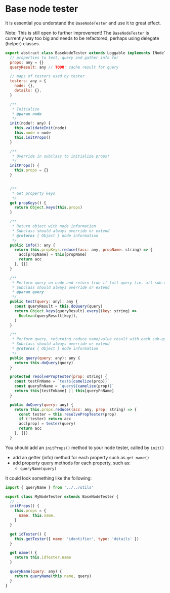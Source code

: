 # Base node tester

It is essential you understand the `BaseNodeTester` and use it to great effect.

Note: This is still open to further improvement! The `BaseNodeTester` is currently way too big and needs to be refactored, perhaps using delegate (helper) classes.

```js
export abstract class BaseNodeTester extends Loggable implements INodeTester {
  // properties to test, query and gather info for
  props: any = {}
  queryResult: any // TODO: cache result for query

  // maps of testers used by tester
  testers: any = {
    node: {},
    details: {},
  }

  /**
   * Initialize
   * @param node
   */
  init(node?: any) {
    this.validateInit(node)
    this.node = node
    this.initProps()
  }

  /**
   * Override in subclass to initialize props!
   */
  initProps() {
    this.props = {}
  }


  /**
   * Get property keys
   */
  get propKeys() {
    return Object.keys(this.props)
  }

  /**
   * Return object with node information
   * Subclass should always override or extend
   * @returns { Object } node information
   */
  public info(): any {
    return this.propKeys.reduce((acc: any, propName: string) => {
      acc[propName] = this[propName]
      return acc
    }, {})
  }

  /**
   * Perform query on node and return true if full query (ie. all sub-queries pass) or false otherwise
   * Subclass should always override or extend
   * @param query
   */
  public test(query: any): any {
    const queryResult = this.doQuery(query)
    return Object.keys(queryResult).every((key: string) =>
      Boolean(queryResult[key]),
    )
  }

  /**
   * Perform query, returning reduce name/value result with each sub-query result
   * Subclass should always override or extend
   * @returns { Object } node information
   */
  public query(query: any): any {
    return this.doQuery(query)
  }

  protected resolvePropTester(prop: string) {
    const testFnName = `test${camelize(prop)}`
    const queryFnName = `query${camelize(prop)}`
    return this[testFnName] || this[queryFnName]
  }

  public doQuery(query: any) {
    return this.props.reduce((acc: any, prop: string) => {
      const tester = this.resolvePropTester(prop)
      if (!tester) return acc
      acc[prop] = tester(query)
      return acc
    }, {})
  }
```

You should add an `initProps()` method to your node tester, called by `init()`

* add an getter (info) method for each property such as `get name()`
* add property query methods for each property, such as:
  * `queryName(query)`

It could look something like the following:

```js
import { queryName } from '../../utils'

export class MyNodeTester extends BaseNodeTester {
  // ...
  initProps() {
    this.props = {
      name: this.name,
    }
  }

  get idTester() {
    this.getTester({ name: 'identifier', type: 'details' })
  }

  get name() {
    return this.idTester.name
  }

  queryName(query: any) {
    return queryName(this.name, query)
  }
}
```
